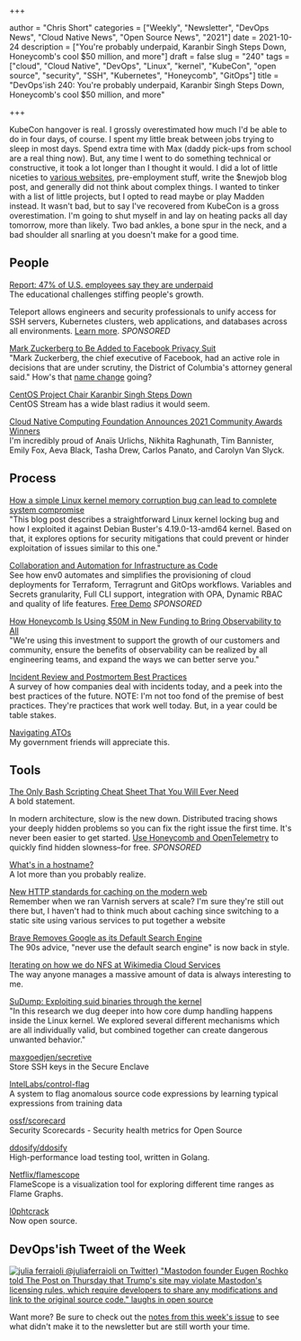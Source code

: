 +++

author = "Chris Short"
categories = ["Weekly", "Newsletter", "DevOps News", "Cloud Native News", "Open Source News", "2021"]
date = 2021-10-24
description = ["You're probably underpaid, Karanbir Singh Steps Down, Honeycomb's cool $50 million, and more"]
draft = false
slug = "240"
tags = ["cloud", "Cloud Native", "DevOps", "Linux", "kernel", "KubeCon", "open source", "security", "SSH", "Kubernetes", "Honeycomb", "GitOps"]
title = "DevOps'ish 240: You're probably underpaid, Karanbir Singh Steps Down, Honeycomb's cool $50 million, and more"

+++

KubeCon hangover is real. I grossly overestimated how much I'd be able to do in four days, of course. I spent my little break between jobs trying to sleep in most days. Spend extra time with Max (daddy pick-ups from school are a real thing now). But, any time I went to do something technical or constructive, it took a lot longer than I thought it would. I did a lot of little niceties to [various websites](https://chrisshort.net/projects/), pre-employment stuff, write the $newjob blog post, and generally did not think about complex things. I wanted to tinker with a list of little projects, but I opted to read maybe or play Madden instead. It wasn't bad, but to say I've recovered from KubeCon is a gross overestimation. I'm going to shut myself in and lay on heating packs all day tomorrow, more than likely. Two bad ankles, a bone spur in the neck, and a bad shoulder all snarling at you doesn't make for a good time.

## People

[Report: 47% of U.S. employees say they are underpaid](https://venturebeat.com/2021/10/20/report-47-of-u-s-employees-say-they-are-underpaid/)  
The educational challenges stiffing people's growth.

Teleport allows engineers and security professionals to unify access for SSH servers, Kubernetes clusters, web applications, and databases across all environments. [Learn more](https://goteleport.com/?utm_campaign=eg&utm_medium=partner&utm_source=devopsish). *SPONSORED*

[Mark Zuckerberg to Be Added to Facebook Privacy Suit](https://www.nytimes.com/2021/10/20/technology/mark-zuckerberg-facebook-lawsuit.html)  
"Mark Zuckerberg, the chief executive of Facebook, had an active role in decisions that are under scrutiny, the District of Columbia's attorney general said." How's that [name change](https://www.theverge.com/2021/10/19/22735612/facebook-change-company-name-metaverse) going?

[CentOS Project Chair Karanbir Singh Steps Down](https://www.phoronix.com/scan.php?page=news_item&px=Singh-CentOS-Steps-Down)  
CentOS Stream has a wide blast radius it would seem.

[Cloud Native Computing Foundation Announces 2021 Community Awards Winners](https://www.cncf.io/announcements/2021/10/15/cloud-native-computing-foundation-announces-2021-community-awards-winners/)  
I'm incredibly proud of Anaïs Urlichs, Nikhita Raghunath, Tim Bannister, Emily Fox, Aeva Black, Tasha Drew, Carlos Panato, and Carolyn Van Slyck.

## Process

[How a simple Linux kernel memory corruption bug can lead to complete system compromise](https://googleprojectzero.blogspot.com/2021/10/how-simple-linux-kernel-memory.html)  
"This blog post describes a straightforward Linux kernel locking bug and how I exploited it against Debian Buster's 4.19.0-13-amd64 kernel. Based on that, it explores options for security mitigations that could prevent or hinder exploitation of issues similar to this one."

[Collaboration and Automation for Infrastructure as Code](https://www.env0.com/infrastructure-as-code-automation?utm_campaign=devopsish&utm_source=nativeads&utm_medium=newsletter)  
See how env0 automates and simplifies the provisioning of cloud deployments for Terraform, Terragrunt and GitOps workflows. Variables and Secrets granularity, Full CLI support, integration with OPA, Dynamic RBAC and quality of life features. [Free Demo](https://www.env0.com/infrastructure-as-code-automation?utm_campaign=devopsish&utm_source=nativeads&utm_medium=newsletter) *SPONSORED*

[How Honeycomb Is Using $50M in New Funding to Bring Observability to All](https://www.honeycomb.io/blog/series-c-funding-bringing-observability-to-all/)  
"We're using this investment to support the growth of our customers and community, ensure the benefits of observability can be realized by all engineering teams, and expand the ways we can better serve you."

[Incident Review and Postmortem Best Practices](https://newsletter.pragmaticengineer.com/p/incident-review-best-practices)  
A survey of how companies deal with incidents today, and a peek into the best practices of the future. NOTE: I'm not too fond of the premise of best practices. They're practices that work well today. But, in a year could be table stakes.

[Navigating ATOs](https://18f.gsa.gov/2021/10/19/navigating-atos/)  
My government friends will appreciate this.

## Tools

[The Only Bash Scripting Cheat Sheet That You Will Ever Need](https://dev.to/bobbyiliev/the-only-bash-scripting-cheat-sheet-that-you-will-ever-need-55c7)  
A bold statement.

In modern architecture, slow is the new down. Distributed tracing shows your deeply hidden problems so you can fix the right issue the first time. It's never been easier to get started. [Use Honeycomb and OpenTelemetry](https://ui.honeycomb.io/signup?&utm_source=devopsish&utm_medium=newsletter&utm_campaign=ad&utm_content=product-signup) to quickly find hidden slowness–for free. *SPONSORED*

[What's in a hostname?](https://www.netmeister.org/blog/hostnames.html)  
A lot more than you probably realize.

[New HTTP standards for caching on the modern web](https://httptoolkit.tech/blog/status-targeted-caching-headers/)  
Remember when we ran Varnish servers at scale? I'm sure they're still out there but, I haven't had to think much about caching since switching to a static site using various services to put together a website

[Brave Removes Google as its Default Search Engine](https://www.thurrott.com/cloud/web-browsers/258380/brave-removes-google-as-its-default-search-engine)  
The 90s advice, "never use the default search engine" is now back in style.

[Iterating on how we do NFS at Wikimedia Cloud Services](https://techblog.wikimedia.org/2021/10/19/iterating-on-how-we-do-nfs-at-wikimedia-cloud-services/)  
The way anyone manages a massive amount of data is always interesting to me.

[SuDump: Exploiting suid binaries through the kernel](https://alephsecurity.com/2021/10/20/sudump/)  
"In this research we dug deeper into how core dump handling happens inside the Linux kernel. We explored several different mechanisms which are all individually valid, but combined together can create dangerous unwanted behavior."

[maxgoedjen/secretive](https://github.com/maxgoedjen/secretive)  
Store SSH keys in the Secure Enclave

[IntelLabs/control-flag](https://github.com/IntelLabs/control-flag)  
A system to flag anomalous source code expressions by learning typical expressions from training data

[ossf/scorecard](https://github.com/ossf/scorecard)  
Security Scorecards - Security health metrics for Open Source

[ddosify/ddosify](https://github.com/ddosify/ddosify)  
High-performance load testing tool, written in Golang.

[Netflix/flamescope](https://github.com/Netflix/flamescope)  
FlameScope is a visualization tool for exploring different time ranges as Flame Graphs.

[l0phtcrack](https://gitlab.com/l0phtcrack)  
Now open source.

## DevOps'ish Tweet of the Week

[![julia ferraioli @juliaferraioli on Twitter) "Mastodon founder Eugen Rochko told The Post on Thursday that Trump's site may violate Mastodon's licensing rules, which require developers to share any modifications and link to the original source code." *laughs in open source*](https://shortcdn.com/devopsish/240-devopsish-tweet-of-the-week.png)](https://twitter.com/juliaferraioli/status/1451381022013079553)

Want more? Be sure to check out the [notes from this week's issue](https://github.com/chris-short/devopsish.com/blob/main/content/post/240/notes.md) to see what didn't make it to the newsletter but are still worth your time.
